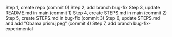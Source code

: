 Step 1, create repo (commit 0)
Step 2, add branch bug-fix
Step 3, update README.md in main (commit 1)
Step 4, create STEPS.md in main (commit 2)
Step 5, create STEPS.md in bug-fix (commit 3)
Step 6, update STEPS.md and add "Obama prism.jpeg" (commit 4)
Step 7, add branch bug-fix-experimental